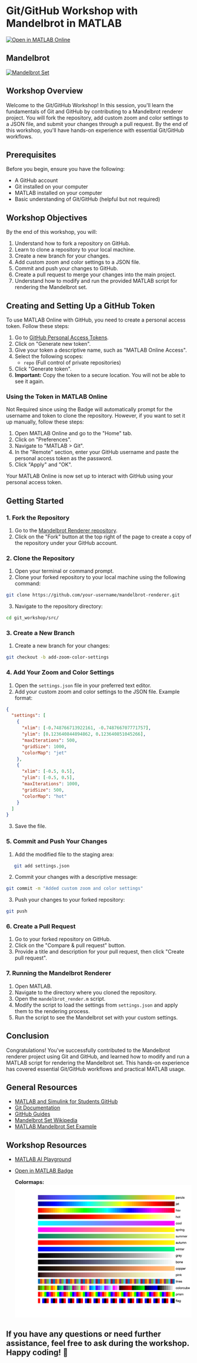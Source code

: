 # Git/GitHub Workshop with Mandelbrot in MATLAB

[![Open in MATLAB Online](https://www.mathworks.com/images/responsive/global/open-in-matlab-online.svg)](https://matlab.mathworks.com/open/github/v1?repo=SatireSage/git_workshop&file=src/main.m)

## Mandelbrot

[![Mandelbrot Set](https://img.youtube.com/vi/8SWFx5vINKM/0.jpg)](https://www.youtube.com/watch?v=8SWFx5vINKM)

## Workshop Overview

Welcome to the Git/GitHub Workshop! In this session, you'll learn the fundamentals of Git and GitHub by contributing to a Mandelbrot renderer project. You will fork the repository, add custom zoom and color settings to a JSON file, and submit your changes through a pull request. By the end of this workshop, you'll have hands-on experience with essential Git/GitHub workflows.

## Prerequisites

Before you begin, ensure you have the following:

- A GitHub account
- Git installed on your computer
- MATLAB installed on your computer
- Basic understanding of Git/GitHub (helpful but not required)

## Workshop Objectives

By the end of this workshop, you will:

1. Understand how to fork a repository on GitHub.
2. Learn to clone a repository to your local machine.
3. Create a new branch for your changes.
4. Add custom zoom and color settings to a JSON file.
5. Commit and push your changes to GitHub.
6. Create a pull request to merge your changes into the main project.
7. Understand how to modify and run the provided MATLAB script for rendering the Mandelbrot set.

## Creating and Setting Up a GitHub Token

To use MATLAB Online with GitHub, you need to create a personal access token. Follow these steps:

1. Go to [GitHub Personal Access Tokens](https://github.com/settings/tokens).
2. Click on "Generate new token".
3. Give your token a descriptive name, such as "MATLAB Online Access".
4. Select the following scopes:
   - `repo` (Full control of private repositories)
5. Click "Generate token".
6. **Important:** Copy the token to a secure location. You will not be able to see it again.

### Using the Token in MATLAB Online

Not Required since using the Badge will automatically prompt for the username and token to clone the repository. However, if you want to set it up manually, follow these steps:

1. Open MATLAB Online and go to the "Home" tab.
2. Click on "Preferences".
3. Navigate to "MATLAB > Git".
4. In the "Remote" section, enter your GitHub username and paste the personal access token as the password.
5. Click "Apply" and "OK".

Your MATLAB Online is now set up to interact with GitHub using your personal access token.

## Getting Started

### 1. Fork the Repository

1. Go to the [Mandelbrot Renderer repository](https://github.com/your-username/mandelbrot-renderer).
2. Click on the "Fork" button at the top right of the page to create a copy of the repository under your GitHub account.

### 2. Clone the Repository

1. Open your terminal or command prompt.
2. Clone your forked repository to your local machine using the following command:

```bash
git clone https://github.com/your-username/mandelbrot-renderer.git
```

3. Navigate to the repository directory:

```bash
cd git_workshop/src/
```

### 3. Create a New Branch

1. Create a new branch for your changes:

```bash
git checkout -b add-zoom-color-settings
```

### 4. Add Your Zoom and Color Settings

1. Open the `settings.json` file in your preferred text editor.
2. Add your custom zoom and color settings to the JSON file. Example format:

```json
{
  "settings": [
    {
      "xlim": [-0.748766713922161, -0.748766707771757],
      "ylim": [0.123640844894862, 0.123640851045266],
      "maxIterations": 500,
      "gridSize": 1000,
      "colorMap": "jet"
    },
    {
      "xlim": [-0.5, 0.5],
      "ylim": [-0.5, 0.5],
      "maxIterations": 1000,
      "gridSize": 500,
      "colorMap": "hot"
    }
  ]
}
```

3. Save the file.

### 5. Commit and Push Your Changes

1. Add the modified file to the staging area:

```bash
   git add settings.json
```

2. Commit your changes with a descriptive message:

```bash
git commit -m "Added custom zoom and color settings"
```

3. Push your changes to your forked repository:

```bash
git push
```

### 6. Create a Pull Request

1. Go to your forked repository on GitHub.
2. Click on the "Compare & pull request" button.
3. Provide a title and description for your pull request, then click "Create pull request".

### 7. Running the Mandelbrot Renderer

1. Open MATLAB.
2. Navigate to the directory where you cloned the repository.
3. Open the `mandelbrot_render.m` script.
4. Modify the script to load the settings from `settings.json` and apply them to the rendering process.
5. Run the script to see the Mandelbrot set with your custom settings.

## Conclusion

Congratulations! You've successfully contributed to the Mandelbrot renderer project using Git and GitHub, and learned how to modify and run a MATLAB script for rendering the Mandelbrot set. This hands-on experience has covered essential Git/GitHub workflows and practical MATLAB usage.

## General Resources

- [MATLAB and Simulink for Students GitHub](https://github.com/mathworks/awesome-matlab-students)
- [Git Documentation](https://git-scm.com/doc)
- [GitHub Guides](https://guides.github.com/)
- [Mandelbrot Set Wikipedia](https://en.wikipedia.org/wiki/Mandelbrot_set)
- [MATLAB Mandelbrot Set Example](https://www.mathworks.com/help/parallel-computing/mandelbrot-set.html)

## Workshop Resources

- [MATLAB AI Playground](https://www.mathworks.com/matlabcentral/playground/new)
- [Open in MATLAB Badge](https://www.mathworks.com/products/matlab-online/git.html)

  **Colormaps:**
  ![Colormaps](image/README/1718617207725.png)

## If you have any questions or need further assistance, feel free to ask during the workshop. Happy coding! 🚀
